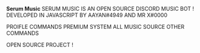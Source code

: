 **Serum Music**
SERUM MUSIC IS AN OPEN SOURCE DISCORD MUSIC BOT !
DEVELOPED IN JAVASCRIPT BY AAYAN#4949 AND MR X#0000 
 
PROIFLE COMMANDS 
PREMIUM SYSTEM
ALL MUSIC SOURCE
OTHER COMMANDS


OPEN SOURCE PROJECT ! 




